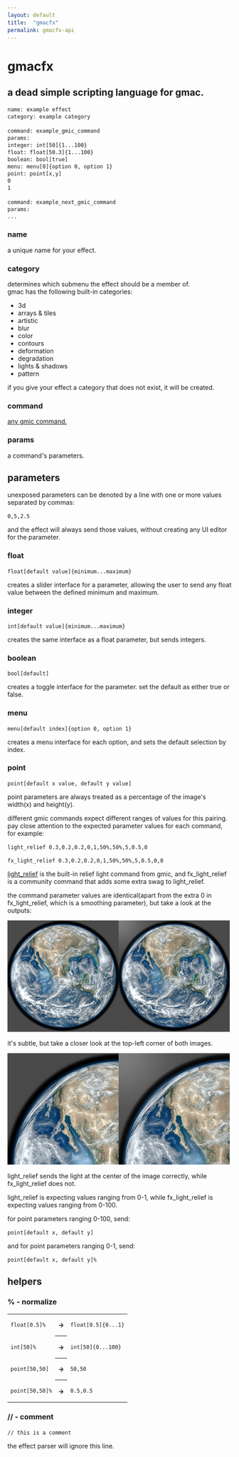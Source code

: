 ```yaml
---
layout: default
title:  "gmacfx"
permalink: gmacfx-api
---
```

<link rel="stylesheet" type="text/css" href="{{ "/assets/css/gmacfx-api.css" | relative_url }}">

# gmacfx
## a dead simple scripting language for gmac.
<pre><code class="gmacfx">name: example effect
category: example category 

command: example_gmic_command
params:
integer: int[50]{1...100}
float: float[50.3]{1...100}
boolean: bool[true]
menu: menu[0]{option 0, option 1}
point: point[x,y]
0
1

command: example_next_gmic_command
params:
...</code></pre>
### name
a unique name for your effect.
### category
determines which submenu the effect should be a member of.<br>
gmac has the following built-in categories:
- 3d
- arrays & tiles
- artistic
- blur
- color
- contours
- deformation
- degradation
- lights & shadows
- pattern

if you give your effect a category that does not exist, it will be created.
### command
[any gmic command.](https://gmic.eu/reference/list_of_commands.html)
### params
a command's parameters.
## parameters
unexposed parameters can be denoted by a line with one or more values separated by commas:
<pre><code class="gmacfx">0,5,2.5</code></pre>
and the effect will always send those values, without creating any UI editor for the parameter.

### float
<pre><code class="gmacfx">float[default value]{minimum...maximum}</code></pre>
creates a slider interface for a parameter, allowing the user to send any float value between the defined minimum and maximum.
### integer
<pre><code class="gmacfx">int[default value]{minimum...maximum}</code></pre>
creates the same interface as a float parameter, but sends integers.
### boolean
<pre><code class="gmacfx">bool[default]</code></pre>
creates a toggle interface for the parameter. set the default as either true or false.
### menu
<pre><code class="gmacfx">menu[default index]{option 0, option 1}</code></pre>
creates a menu interface for each option, and sets the default selection by index.
### point
<pre><code class="gmacfx">point[default x value, default y value]</code></pre>
point parameters are always treated as a percentage of the image's width(x) and height(y).

different gmic commands expect different ranges of values for this pairing. pay close attention to the expected parameter values for each command, for example:
<pre><code class="gmacfx">light_relief 0.3,0.2,0.2,0,1,50%,50%,5,0.5,0</code></pre>
<pre><code class="gmacfx">fx_light_relief 0.3,0.2,0.2,0,1,50%,50%,5,0.5,0,0</code></pre>

[light_relief](https://gmic.eu/reference/light_relief.html) is the built-in relief light command from gmic, and fx_light_relief is a community command 	that adds some extra swag to light_relief.

the command parameter values are identical(apart from the extra 0 in fx_light_relief, which is a smoothing  parameter), but take a look at the outputs:

![lrVfx](/assets/images/gmacfx/lr_fxlr.png)

it's subtle, but take a closer look at the top-left corner of both images.

![comparison](/assets/images/gmacfx/comparison.png)

light_relief sends the light at the center of the image correctly, while fx_light_relief does not.

light_relief is expecting values ranging from 0-1, while fx_light_relief is expecting values ranging from 0-100.

for point parameters ranging 0-100, send:
<pre><code class="gmacfx">point[default x, default y]</code></pre>
and for point parameters ranging 0-1, send:
<pre><code class="gmacfx">point[default x, default y]%</code></pre>

## helpers
### % - normalize

<table class="code-example-table">
    <tr>
        <td><pre><code class="gmacfx">float[0.5]%</code></pre></td>
        <th style="padding: 0.5em;">→</th>
        <td><pre><code class="gmacfx">float[0.5]{0...1}</code></pre></td>
    </tr>
    <tr>
        <td><pre><code class="gmacfx">int[50]%</code></pre></td>
        <th style="padding: 0.5em;">→</th>
        <td><pre><code class="gmacfx">int[50]{0...100}</code></pre></td>
    </tr>
    <tr>
        <td><pre><code class="gmacfx">point[50,50]</code></pre></td>
        <th style="padding: 0.5em;">→</th>
         <td><pre><code class="gmacfx">50,50</code></pre></td>
    </tr>
    <tr>
        <td><pre><code class="gmacfx">point[50,50]%</code></pre></td>
        <th style="padding: 0.5em;">→</th>
        <td><pre><code class="gmacfx">0.5,0.5</code></pre></td>
    </tr>
</table>

### // - comment
<pre><code class="gmacfx">// this is a comment</code></pre>
the effect parser will ignore this line.<br>
